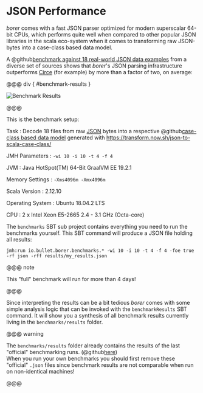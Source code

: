 JSON Performance
================

_borer_ comes with a fast JSON parser optimized for modern superscalar 64-bit CPUs, which performs quite well when
compared to other popular JSON libraries in the scala eco-system when it comes to transforming raw JSON-bytes  into a
case-class based data model.

A @github[benchmark against 18 real-world JSON data examples](/benchmarks/src/main/resources/) from a diverse set of
sources shows that _borer_'s JSON parsing infrastructure outperforms [Circe] (for example) by more than a factor of two,
on average:

@@@ div { #benchmark-results }

![Benchmark Results](.../benchmark-results.svg)

@@@

This is the benchmark setup:

Task
: Decode 18 files from raw [JSON] bytes into a respective
  @github[case-class based data model](/benchmarks/src/main/scala/io/bullet/borer/benchmarks/Model.scala)
  generated with https://transform.now.sh/json-to-scala-case-class/

JMH Parameters
: `-wi 10 -i 10 -t 4 -f 4`  

JVM
: Java HotSpot(TM) 64-Bit GraalVM EE 19.2.1

Memory Settings
: `-Xms4096m -Xmx4096m`

Scala Version
: 2.12.10

Operating System
: Ubuntu 18.04.2 LTS

CPU
: 2 x Intel Xeon E5-2665 2.4 - 3.1 GHz (Octa-core)

The `benchmarks` SBT sub project contains everything you need to run the benchmarks yourself.
This SBT command will produce a JSON file holding all results:

    jmh:run io.bullet.borer.benchmarks.* -wi 10 -i 10 -t 4 -f 4 -foe true -rf json -rff results/my_results.json  

@@@ note

This "full" benchmark will run for more than 4 days!

@@@

Since interpreting the results can be a bit tedious _borer_ comes with some simple analysis logic that can be invoked
with the `benchmarkResults` SBT command. It will show you a synthesis of all benchmark results currently living in the
`benchmarks/results` folder.

@@@ warning

The `benchmarks/results` folder already contains the results of the last "official" benchmarking runs.
(@github[here](/benchmarks/results/))<br>
When you run your own benchmarks you should first remove these "official" `.json` files since benchmark results are
not comparable when run on non-identical machines!

@@@ 
 
  [JSON]: http://json.org/
  [Circe]: https://circe.github.io/circe/